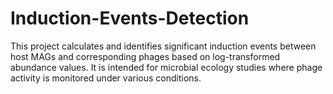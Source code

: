 # Induction-Events-Detection
This project calculates and identifies significant induction events between host MAGs and corresponding phages based on log-transformed abundance values. It is intended for microbial ecology studies where phage activity is monitored under various conditions.
